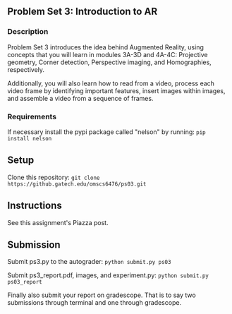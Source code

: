 ## Problem Set 3: Introduction to AR

### Description

Problem Set 3 introduces the idea behind Augmented Reality, using concepts that you will learn in modules 3A-3D and 4A-4C: Projective geometry, Corner detection, Perspective imaging, and Homographies, respectively.

Additionally, you will also learn how to read from a video, process each video frame by identifying important features, insert images within images, and assemble a video from a sequence of frames.

### Requirements

If necessary install the pypi package called "nelson" by running: `pip install nelson`

## Setup
Clone this repository:
`git clone https://github.gatech.edu/omscs6476/ps03.git`

## Instructions

See this assignment's Piazza post.

## Submission
Submit ps3.py to the autograder:
`python submit.py ps03`

Submit ps3_report.pdf, images, and experiment.py:
`python submit.py ps03_report`

Finally also submit your report on gradescope. That is to say two submissions through terminal and one through gradescope.
